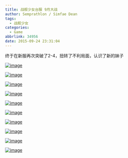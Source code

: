 ```yaml
---
title: 战舰少女台服 9月大战
author: Semprathlon / Simfae Dean
tags:
  - 战舰少女
categories:
  - Game
abbrlink: 34956
date: 2015-09-24 23:31:04
---
```

终于在新服再次突破了2-4，扭转了不利局面，认识了新的妹子


<a href="__ASSETS_HOST_NAME__/2015/09/wpid-screenshot_2015-09-20-19-25-32.png"><img title="Screenshot_2015-09-20-19-25-32.png" class="alignnone size-full"  alt="image" src="__ASSETS_HOST_NAME__/2015/09/wpid-screenshot_2015-09-20-19-25-32.png" /></a>



<a href="__ASSETS_HOST_NAME__/2015/09/wpid-screenshot_2015-09-20-21-36-04.png"><img title="Screenshot_2015-09-20-21-36-04.png" class="alignnone size-full"  alt="image" src="__ASSETS_HOST_NAME__/2015/09/wpid-screenshot_2015-09-20-21-36-04.png" /></a>




<!--more-->


<a href="__ASSETS_HOST_NAME__/2015/09/wpid-screenshot_2015-09-21-07-58-13.png"><img title="Screenshot_2015-09-21-07-58-13.png" class="alignnone size-full"  alt="image" src="__ASSETS_HOST_NAME__/2015/09/wpid-screenshot_2015-09-21-07-58-13.png" /></a>



<a href="__ASSETS_HOST_NAME__/2015/09/wpid-screenshot_2015-09-21-23-43-00.png"><img title="Screenshot_2015-09-21-23-43-00.png" class="alignnone size-full"  alt="image" src="__ASSETS_HOST_NAME__/2015/09/wpid-screenshot_2015-09-21-23-43-00.png" /></a>

<a href="__ASSETS_HOST_NAME__/2015/09/wpid-screenshot_2015-09-22-10-01-041.png"><img title="Screenshot_2015-09-22-10-01-04.png" class="alignnone size-full"  alt="image" src="__ASSETS_HOST_NAME__/2015/09/wpid-screenshot_2015-09-22-10-01-041.png" /></a> 

<a href="__ASSETS_HOST_NAME__/2015/09/wpid-screenshot_2015-09-22-18-30-001.png"><img title="Screenshot_2015-09-22-18-30-00.png" class="alignnone size-full"  alt="image" src="__ASSETS_HOST_NAME__/2015/09/wpid-screenshot_2015-09-22-18-30-001.png" /></a> 

<a href="__ASSETS_HOST_NAME__/2015/09/wpid-screenshot_2015-09-22-19-28-481.png"><img title="Screenshot_2015-09-22-19-28-48.png" class="alignnone size-full"  alt="image" src="__ASSETS_HOST_NAME__/2015/09/wpid-screenshot_2015-09-22-19-28-481.png" /></a> 


<a href="__ASSETS_HOST_NAME__/2015/09/wpid-screenshot_2015-09-23-17-14-391.png"><img title="Screenshot_2015-09-23-17-14-39.png" class="alignnone size-full"  alt="image" src="__ASSETS_HOST_NAME__/2015/09/wpid-screenshot_2015-09-23-17-14-391.png" /></a> 


<a href="__ASSETS_HOST_NAME__/2015/09/wpid-screenshot_2015-09-23-19-47-421.png"><img title="Screenshot_2015-09-23-19-47-42.png" class="alignnone size-full"  alt="image" src="__ASSETS_HOST_NAME__/2015/09/wpid-screenshot_2015-09-23-19-47-421.png" /></a> 

<a href="__ASSETS_HOST_NAME__/2015/09/wpid-screenshot_2015-09-23-21-51-461.png"><img title="Screenshot_2015-09-23-21-51-46.png" class="alignnone size-full"  alt="image" src="__ASSETS_HOST_NAME__/2015/09/wpid-screenshot_2015-09-23-21-51-461.png" /></a>
